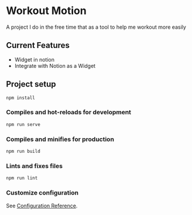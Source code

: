# Workout Motion
A project I do in the free time that as a tool to help me workout more easily

## Current Features
- Widget in notion
- Integrate with Notion as a Widget

## Project setup
```
npm install
```

### Compiles and hot-reloads for development
```
npm run serve
```

### Compiles and minifies for production
```
npm run build
```

### Lints and fixes files
```
npm run lint
```

### Customize configuration
See [Configuration Reference](https://cli.vuejs.org/config/).

